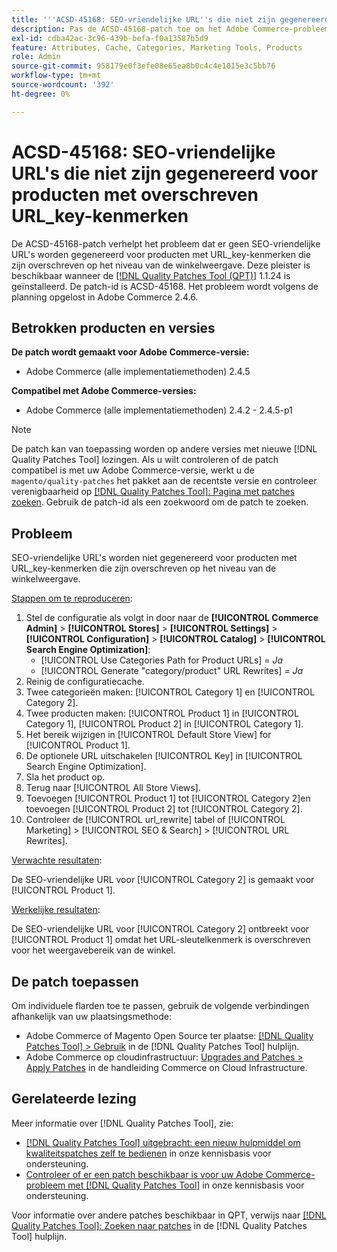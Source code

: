 ```yaml
---
title: '''ACSD-45168: SEO-vriendelijke URL''s die niet zijn gegenereerd voor producten met overschreven URL_key-kenmerken'''
description: Pas de ACSD-45168-patch toe om het Adobe Commerce-probleem op te lossen waarbij geen SEO-vriendelijke URL's worden gegenereerd voor producten met URL_key-kenmerken die zijn overschreven op archiefweergaveniveau.
exl-id: cdba42ac-3c96-439b-befa-f0a13587b5d9
feature: Attributes, Cache, Categories, Marketing Tools, Products
role: Admin
source-git-commit: 958179e0f3efe08e65ea8b0c4c4e1015e3c5bb76
workflow-type: tm+mt
source-wordcount: '392'
ht-degree: 0%

---
```


# ACSD-45168: SEO-vriendelijke URL&#39;s die niet zijn gegenereerd voor producten met overschreven URL_key-kenmerken

De ACSD-45168-patch verhelpt het probleem dat er geen SEO-vriendelijke URL&#39;s worden gegenereerd voor producten met URL_key-kenmerken die zijn overschreven op het niveau van de winkelweergave. Deze pleister is beschikbaar wanneer de [[!DNL Quality Patches Tool (QPT)]](/help/announcements/adobe-commerce-announcements/magento-quality-patches-released-new-tool-to-self-serve-quality-patches.md) 1.1.24 is geïnstalleerd. De patch-id is ACSD-45168. Het probleem wordt volgens de planning opgelost in Adobe Commerce 2.4.6.

## Betrokken producten en versies

**De patch wordt gemaakt voor Adobe Commerce-versie:**

* Adobe Commerce (alle implementatiemethoden) 2.4.5

**Compatibel met Adobe Commerce-versies:**

* Adobe Commerce (alle implementatiemethoden) 2.4.2 - 2.4.5-p1

>[!NOTE]
>
>De patch kan van toepassing worden op andere versies met nieuwe [!DNL Quality Patches Tool] lozingen. Als u wilt controleren of de patch compatibel is met uw Adobe Commerce-versie, werkt u de `magento/quality-patches` het pakket aan de recentste versie en controleer verenigbaarheid op [[!DNL Quality Patches Tool]: Pagina met patches zoeken](https://experienceleague.adobe.com/tools/commerce-quality-patches/index.html). Gebruik de patch-id als een zoekwoord om de patch te zoeken.

## Probleem

SEO-vriendelijke URL&#39;s worden niet gegenereerd voor producten met URL_key-kenmerken die zijn overschreven op het niveau van de winkelweergave.

<u>Stappen om te reproduceren</u>:

1. Stel de configuratie als volgt in door naar de **[!UICONTROL Commerce Admin]** > **[!UICONTROL Stores]** > **[!UICONTROL Settings]** > **[!UICONTROL Configuration]** > **[!UICONTROL Catalog]** > **[!UICONTROL Search Engine Optimization]**:
   * [!UICONTROL Use Categories Path for Product URLs] = *Ja*
   * [!UICONTROL Generate "category/product" URL Rewrites] = *Ja*
1. Reinig de configuratiecache.
1. Twee categorieën maken: [!UICONTROL Category 1] en [!UICONTROL Category 2].
1. Twee producten maken: [!UICONTROL Product 1] in [!UICONTROL Category 1], [!UICONTROL Product 2] in [!UICONTROL Category 1].
1. Het bereik wijzigen in [!UICONTROL Default Store View] for [!UICONTROL Product 1].
1. De optionele URL uitschakelen [!UICONTROL Key] in [!UICONTROL Search Engine Optimization].
1. Sla het product op.
1. Terug naar [!UICONTROL All Store Views].
1. Toevoegen [!UICONTROL Product 1] tot [!UICONTROL Category 2]en toevoegen [!UICONTROL Product 2] tot [!UICONTROL Category 2].
1. Controleer de [!UICONTROL url_rewrite] tabel of [!UICONTROL Marketing] > [!UICONTROL SEO & Search] > [!UICONTROL URL Rewrites].

<u>Verwachte resultaten</u>:

De SEO-vriendelijke URL voor [!UICONTROL Category 2] is gemaakt voor [!UICONTROL Product 1].

<u>Werkelijke resultaten</u>:

De SEO-vriendelijke URL voor [!UICONTROL Category 2] ontbreekt voor [!UICONTROL Product 1] omdat het URL-sleutelkenmerk is overschreven voor het weergavebereik van de winkel.

## De patch toepassen

Om individuele flarden toe te passen, gebruik de volgende verbindingen afhankelijk van uw plaatsingsmethode:

* Adobe Commerce of Magento Open Source ter plaatse: [[!DNL Quality Patches Tool] > Gebruik](https://experienceleague.adobe.com/docs/commerce-operations/tools/quality-patches-tool/usage.html) in de [!DNL Quality Patches Tool] hulplijn.
* Adobe Commerce op cloudinfrastructuur: [Upgrades and Patches > Apply Patches](https://experienceleague.adobe.com/docs/commerce-cloud-service/user-guide/develop/upgrade/apply-patches.html) in de handleiding Commerce on Cloud Infrastructure.

## Gerelateerde lezing

Meer informatie over [!DNL Quality Patches Tool], zie:

* [[!DNL Quality Patches Tool] uitgebracht: een nieuw hulpmiddel om kwaliteitspatches zelf te bedienen](/help/announcements/adobe-commerce-announcements/magento-quality-patches-released-new-tool-to-self-serve-quality-patches.md) in onze kennisbasis voor ondersteuning.
* [Controleer of er een patch beschikbaar is voor uw Adobe Commerce-probleem met [!DNL Quality Patches Tool]](/help/support-tools/patches-available-in-qpt-tool/check-patch-for-magento-issue-with-magento-quality-patches.md) in onze kennisbasis voor ondersteuning.

Voor informatie over andere patches beschikbaar in QPT, verwijs naar [[!DNL Quality Patches Tool]: Zoeken naar patches](https://experienceleague.adobe.com/tools/commerce-quality-patches/index.html) in de [!DNL Quality Patches Tool] hulplijn.
